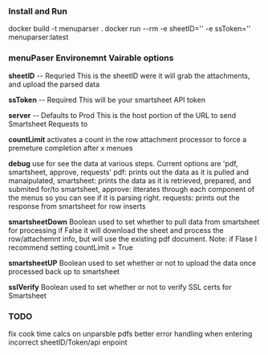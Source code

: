 <h3>Install and Run</h3>
  docker build -t menuparser .
  docker run --rm -e sheetID='<your_sheet_id>' -e ssToken='<your_smartsheet_api_token>' menuparser:latest

<h3>menuPaser Environemnt Vairable options</h3>

  **sheetID** -- Requried
      This is the sheetID were it will grab the attachments, and upload the parsed data
  
  **ssToken** -- Required
      This will be your smartsheet API token

  **server** -- Defaults to Prod
      This is the host portion of the URL to send Smartsheet Requests to
  
  **countLimit**
      activates a count in the row attachment processor to force a premeture completion after x menues
  
  **debug**
      use for see the data at various steps.
      Current options are 'pdf, smartsheet, approve, requests'
        pdf: prints out the data as it is pulled and manaipulated,
        smartsheet: prints the data as it is retrieved, prepared, and submited for/to smartsheet,
        approve: itterates through each component of the menus so you can see if it is parsing right.
        requests: prints out the response from smartsheet for row inserts
  
  **smartsheetDown**
      Boolean used to set whether to pull data from smartsheet for processing
      if False it will download the sheet and process the row/attachemnt info, but will use the existing pdf document.
      Note: if Flase I recommend setting countLimit = True
  
  **smartsheetUP**
      Boolean used to set whether or not to upload the data once processed back up to smartsheet

  **sslVerify**
      Boolean used to set whether or not to verify SSL certs for Smartsheet


<h3>TODO</h3>
fix cook time calcs on unparsble pdfs
better error handling when entering incorrect sheetID/Token/api enpoint
